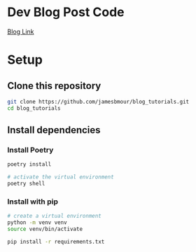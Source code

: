 # Dev Blog Post Code

[Blog Link](https://dev.to/jamesbmour)

# Setup
## Clone this repository

```bash
git clone https://github.com/jamesbmour/blog_tutorials.git
cd blog_tutorials
```

## Install dependencies 
### Install Poetry
```bash
poetry install

# activate the virtual environment
poetry shell

```
### Install with pip
```bash
# create a virtual environment
python -m venv venv
source venv/bin/activate

pip install -r requirements.txt
```





